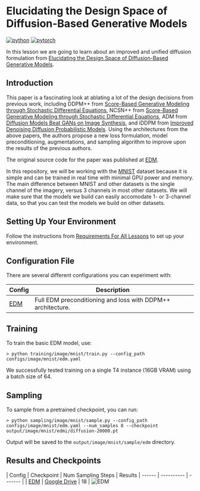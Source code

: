 # Elucidating the Design Space of Diffusion-Based Generative Models


[![python](https://img.shields.io/badge/Python-3.9-3776AB.svg?style=flat&logo=python&logoColor=white)](https://www.python.org)
[![pytorch](https://img.shields.io/badge/PyTorch-2.0.0-EE4C2C.svg?style=flat&logo=pytorch)](https://pytorch.org)

In this lesson we are going to learn about an improved and unified diffusion formulation from [Elucidating the Design Space of Diffusion-Based Generative Models](https://arxiv.org/abs/2206.00364).

## Introduction

This paper is a fascinating look at ablating a lot of the design decisions from previous work, including DDPM++ from [Score-Based Generative Modeling through Stochastic Differential Equations](https://arxiv.org/abs/2011.13456), NCSN++ from [Score-Based Generative Modeling through Stochastic Differential Equations](https://arxiv.org/abs/2011.13456), ADM from [Diffusion Models Beat GANs on Image Synthesis](https://arxiv.org/abs/2105.05233), and iDDPM from [Improved Denoising Diffusion Probabilistic Models](https://arxiv.org/abs/2102.09672). Using the architectures from the above papers, the authors propose a new loss formulation, model preconditioning, augmentations, and sampling algorithm to improve upon the results of the previous authors.

The original source code for the paper was published at [EDM](https://github.com/NVlabs/edm/).

In this repository, we will be working with the [MNIST](https://en.wikipedia.org/wiki/MNIST_database) dataset because it is simple and can be trained in real time with minimal GPU power and memory. The main difference between MNIST and other datasets is the single channel of the imagery, versus 3 channels in most other datasets. We will make sure that the models we build can easily accomodate 1- or 3-channel data, so that you can test the models we build on other datasets.

## Setting Up Your Environment

Follow the instructions from [Requirements For All Lessons](https://github.com/swookey-thinky/xdiffusion?tab=readme-ov-file#requirements) to set up your environment.

## Configuration File

There are several different configurations you can experiment with:

| Config | Description |
| ------ | ----------- |
| [EDM](https://github.com/swookey-thinky/xdiffusion/blob/main/configs/image/mnist/edm.yaml) | Full EDM preconditioning and loss with DDPM++ architecture. |

## Training

To train the basic EDM model, use:

```
> python training/image/mnist/train.py --config_path configs/image/mnist/edm.yaml
```

We successfully tested training on a single T4 instance (16GB VRAM) using a batch size of 64.

## Sampling

To sample from a pretrained checkpoint, you can run:

```
> python sampling/image/mnist/sample.py --config_path configs/image/mnist/edm.yaml --num_samples 8 --checkpoint output/image/mnist/edmi/diffusion-20000.pt
```

Output will be saved to the `output/image/mnist/sample/edm` directory.

## Results and Checkpoints

| Config | Checkpoint | Num Sampling Steps | Results
| ------ | ---------- | ------- | 
| [EDM](https://github.com/swookey-thinky/xdiffusion/blob/main/configs/image/mnist/edm.yaml) | [Google Drive](https://drive.google.com/file/d/1lAatYJKvetBaOhYiioeX2YoA6OTxymxl/view?usp=sharing) | 18 | ![EDM](https://drive.google.com/uc?export=view&id=1yUeR5ep9mK1IwMsTyHwhyAqlftFwBNYz)
